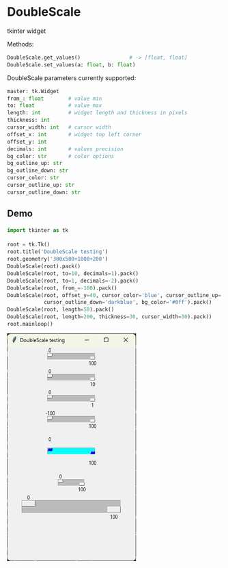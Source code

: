 # DoubleScale

tkinter widget

Methods:
```python
DoubleScale.get_values()				# -> [float, float]
DoubleScale.set_values(a: float, b: float)
```

DoubleScale parameters currently supported:

```python
master: tk.Widget
from_: float      	# value min
to: float         	# value max
length: int       	# widget length and thickness in pixels
thickness: int
cursor_width: int 	# cursor width
offset_x: int		# widget top left corner
offset_y: int
decimals: int		# values precision
bg_color: str		# color options
bg_outline_up: str
bg_outline_down: str
cursor_color: str
cursor_outline_up: str
cursor_outline_down: str
```

## Demo

```python
import tkinter as tk

root = tk.Tk()
root.title('DoubleScale testing')
root.geometry('300x500+1000+200')
DoubleScale(root).pack()
DoubleScale(root, to=10, decimals=1).pack()
DoubleScale(root, to=1, decimals=-2).pack()
DoubleScale(root, from_=-100).pack()
DoubleScale(root, offset_y=40, cursor_color='blue', cursor_outline_up='lightblue', 
			cursor_outline_down='darkblue', bg_color='#0ff').pack()
DoubleScale(root, length=50).pack()
DoubleScale(root, length=200, thickness=30, cursor_width=30).pack()
root.mainloop()
```

![DoubleScale test](https://github.com/yannprada/tk_double_scale/blob/12be68222b6f1f63bd104862c56a196fb3490a64/test.png "DoubleScale test")
